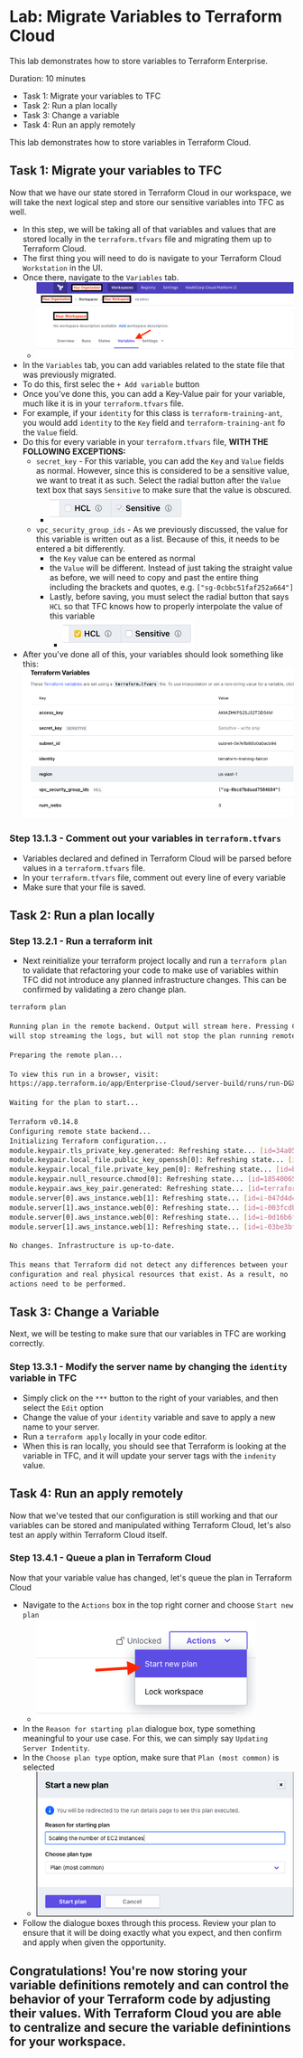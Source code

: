 # Lab: Migrate Variables to Terraform Cloud

This lab demonstrates how to store variables to Terraform Enterprise.

Duration: 10 minutes

- Task 1: Migrate your variables to TFC
- Task 2: Run a plan locally
- Task 3: Change a variable
- Task 4: Run an apply remotely

This lab demonstrates how to store variables in Terraform Cloud.

## Task 1: Migrate your variables to TFC

Now that we have our state stored in Terraform Cloud in our workspace, we will take the next logical step and store our sensitive variables into TFC as well.

- In this step, we will be taking all of that variables and values that are stored locally in the `terraform.tfvars` file and migrating them up to Terraform Cloud.
- The first thing you will need to do is navigate to your Terraform Cloud `Workstation` in the UI.
- Once there, navigate to the `Variables` tab.
  - ![navigate to variables tab](./img/navigateVariables.png)
- In the `Variables` tab, you can add variables related to the state file that was previously migrated.
- To do this, first selec the `+ Add variable` button
- Once you've done this, you can add a Key-Value pair for your variable, much like it is in your `terraform.tfvars` file.
- For example, if your `identity` for this class is `terraform-training-ant`, you would add `identity` to the `Key` field and `terraform-training-ant` fo the `Value` field.
- Do this for every variable in your `terraform.tfvars` file, **WITH THE FOLLOWING EXCEPTIONS:**
  - `secret_key` - For this variable, you can add the `Key` and `Value` fields as normal. However, since this is considered to be a sensitive value, we want to treat it as such. Select the radial button after the `Value` text box that says `Sensitive` to make sure that the value is obscured.
    - ![secret value](/img/secretValue.png)
  - `vpc_security_group_ids` - As we previously discussed, the value for this variable is written out as a list. Because of this, it needs to be entered a bit differently.
    - the `Key` value can be entered as normal
    - the `Value` will be different. Instead of just taking the straight value as before, we will need to copy and past the entire thing including the brackets and quotes, e.g. `["sg-0cbbc51faf252a664"]`
    - Lastly, before saving, you must select the radial button that says `HCL` so that TFC knows how to properly interpolate the value of this variable
      - ![hcl variable](img/hclVariable.png)
- After you've done all of this, your variables should look something like this:
  ![](img/tfc_variables.png)

### Step 13.1.3 - Comment out your variables in `terraform.tfvars`

- Variables declared and defined in Terraform Cloud will be parsed before values in a `terraform.tfvars` file.
- In your `terraform.tfvars` file, comment out every line of every variable
- Make sure that your file is saved.

## Task 2: Run a plan locally

### Step 13.2.1 - Run a terraform init

- Next reinitialize your terraform project locally and run a `terraform plan` to validate that refactoring your code to make use of variables within TFC did not introduce any planned infrastructure changes. This can be confirmed by validating a zero change plan.

```bash
terraform plan

Running plan in the remote backend. Output will stream here. Pressing Ctrl-C
will stop streaming the logs, but will not stop the plan running remotely.

Preparing the remote plan...

To view this run in a browser, visit:
https://app.terraform.io/app/Enterprise-Cloud/server-build/runs/run-DGXauYrWeB1xwwPx

Waiting for the plan to start...

Terraform v0.14.8
Configuring remote state backend...
Initializing Terraform configuration...
module.keypair.tls_private_key.generated: Refreshing state... [id=34a0559a16dc68108d30a76d9a5a7b25f8885e1e]
module.keypair.local_file.public_key_openssh[0]: Refreshing state... [id=0e346a51831a9bc96fd9ea142f8c35b4e1ade12b]
module.keypair.local_file.private_key_pem[0]: Refreshing state... [id=b7ac3f7125c4e3681fd38539b220c1abf01d1254]
module.keypair.null_resource.chmod[0]: Refreshing state... [id=1854006565944356631]
module.keypair.aws_key_pair.generated: Refreshing state... [id=terraform-nyl-ant-key]
module.server[0].aws_instance.web[1]: Refreshing state... [id=i-047d4d406e22e87f9]
module.server[1].aws_instance.web[0]: Refreshing state... [id=i-003fcdb877e575b26]
module.server[0].aws_instance.web[0]: Refreshing state... [id=i-0d16b6f6eda6b834e]
module.server[1].aws_instance.web[1]: Refreshing state... [id=i-03be3bf6ee29f5633]

No changes. Infrastructure is up-to-date.

This means that Terraform did not detect any differences between your
configuration and real physical resources that exist. As a result, no
actions need to be performed.
```

## Task 3: Change a Variable

Next, we will be testing to make sure that our variables in TFC are working correctly.

### Step 13.3.1 - Modify the server name by changing the `identity` variable in TFC

- Simply click on the `***` button to the right of your variables, and then select the `Edit` option
- Change the value of your `identity` variable and save to apply a new name to your server.
- Run a `terraform apply` locally in your code editor.
- When this is ran locally, you should see that Terraform is looking at the variable in TFC, and it will update your server tags with the `indenity` value.

## Task 4: Run an apply remotely

Now that we've tested that our configuration is still working and that our variables can be stored and manipulated withing Terraform Cloud, let's also test an apply within Terraform Cloud itself.

### Step 13.4.1 - Queue a plan in Terraform Cloud

Now that your variable value has changed, let's queue the plan in Terraform Cloud

- Navigate to the `Actions` box in the top right corner and choose `Start new plan`
  - ![start new plan](img/startPlan.png)
- In the `Reason for starting plan` dialogue box, type something meaningful to your use case. For this, we can simply say `Updating Server Indentity`.
- In the `Choose plan type` option, make sure that `Plan (most common)` is selected
  - ![start new plan](img/startNewPlan.png)
- Follow the dialogue boxes through this process. Review your plan to ensure that it will be doing exactly what you expect, and then confirm and apply when given the opportunity.

## Congratulations! You're now storing your variable definitions remotely and can control the behavior of your Terraform code by adjusting their values. With Terraform Cloud you are able to centralize and secure the variable definintions for your workspace.
